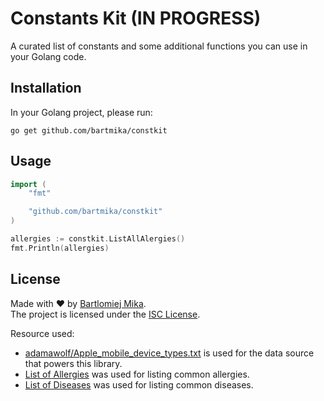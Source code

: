 # Constants Kit (IN PROGRESS)
A curated list of constants and some additional functions you can use in your Golang code.

## Installation

In your Golang project, please run:

```
go get github.com/bartmika/constkit
```

## Usage

```go
import (
    "fmt"

    "github.com/bartmika/constkit"
)

allergies := constkit.ListAllAlergies()
fmt.Println(allergies)
```

## License
Made with ❤️ by [Bartlomiej Mika](https://bartlomiejmika.com).   
The project is licensed under the [ISC License](LICENSE).

Resource used:

* [adamawolf/Apple_mobile_device_types.txt](https://gist.github.com/adamawolf/3048717) is used for the data source that powers this library.
* [List of Allergies](https://en.wikipedia.org/wiki/List_of_allergens) was used for listing common allergies.
* [List of Diseases](https://en.wikipedia.org/wiki/Lists_of_diseases) was used for listing common diseases.
